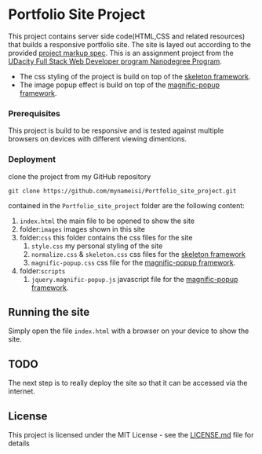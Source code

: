 # Portfolio Site Project
This project contains server side code(HTML,CSS and related resources) that builds a responsive portfolio site. The site is layed out according to the provided [project markup spec](https://github.com/mynameisi/Portfolio_site_project/blob/master/design-mockup-portfolio.pdf). This is an assignment project from the [UDacity Full Stack Web Developer program Nanodegree Program](https://www.udacity.com/course/full-stack-web-developer-nanodegree--nd004).

- The css styling of the project is build on top of the [skeleton framework](http://getskeleton.com/).
- The image popup effect is build on top of the [magnific-popup framework](http://dimsemenov.com/plugins/magnific-popup/).

### Prerequisites

This project is build to be responsive and is tested against multiple browsers on devices with different viewing dimentions.

### Deployment

clone the project from my GitHub repository

```
git clone https://github.com/mynameisi/Portfolio_site_project.git
```
contained in the `Portfolio_site_project` folder are the following content:
1. `index.html` the main file to be opened to show the site
2. folder:`images` images shown in this site
3. folder:`css` this folder contains the css files for the site
   1. `style.css` my personal styling of the site
   2. `normalize.css` & `skeleton.css` css files for the [skeleton framework](http://getskeleton.com/)
   3. `magnific-popup.css` css file for the [magnific-popup framework](http://dimsemenov.com/plugins/magnific-popup/).
4. folder:`scripts`
   1. `jquery.magnific-popup.js` javascript file for the [magnific-popup framework](http://dimsemenov.com/plugins/magnific-popup/).

## Running the site

Simply open the file `index.html` with a browser on your device to show the site.

## TODO

The next step is to really deploy the site so that it can be accessed via the internet.

## License

This project is licensed under the MIT License - see the [LICENSE.md](LICENSE.md) file for details
